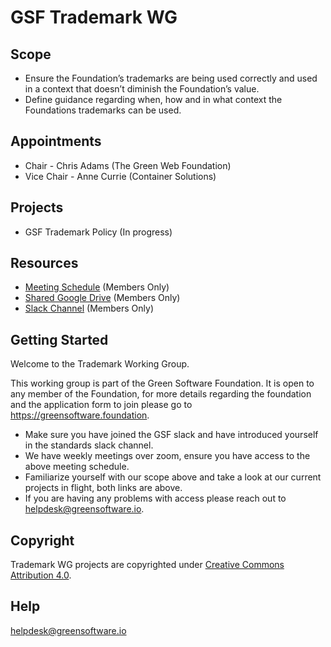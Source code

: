 # GSF Trademark WG

## Scope
- Ensure the Foundation’s trademarks are being used correctly and used in a context that doesn’t diminish the Foundation’s value.
- Define guidance regarding when, how and in what context the Foundations trademarks can be used.

## Appointments 
- Chair - Chris Adams (The Green Web Foundation)
- Vice Chair - Anne Currie (Container Solutions)

## Projects
- GSF Trademark Policy (In progress)

## Resources

* [Meeting Schedule](https://lists.greensoftware.io/g/trademark/calendar) (Members Only)
* [Shared Google Drive](https://drive.google.com/drive/u/3/folders/1vmfUGCZvngAO4zHDqrwDkTVPbJvFhMRC) (Members Only)
* [Slack Channel](https://greensoftware-zzk1035.slack.com/archives/C024SQSJ36E) (Members Only)

## Getting Started
Welcome to the Trademark Working Group.

This working group is part of the Green Software Foundation. It is open to any member of the Foundation, for more details regarding the foundation and the application form to join please go to https://greensoftware.foundation.

- Make sure you have joined the GSF slack and have introduced yourself in the standards slack channel.
- We have weekly meetings over zoom, ensure you have access to the above meeting schedule.
- Familiarize yourself with our scope above and take a look at our current projects in flight, both links are above.
- If you are having any problems with access please reach out to helpdesk@greensoftware.io.

## Copyright
Trademark WG projects are copyrighted under [Creative Commons Attribution 4.0](https://creativecommons.org/licenses/by/4.0/).

## Help
helpdesk@greensoftware.io

